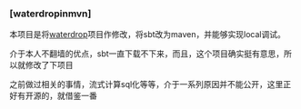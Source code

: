 ### [waterdropinmvn]

本项目是将[waterdrop](https://github.com/InterestingLab/waterdrop)项目作修改，将sbt改为maven，并能够实现local调试。

介于本人不翻墙的优点，sbt一直下载不下来，而且，这个项目确实挺有意思，所以就修改了下项目

之前做过相关的事情，流式计算sql化等等，介于一系列原因并不能公开，这里正好有开源的，就借鉴一番

